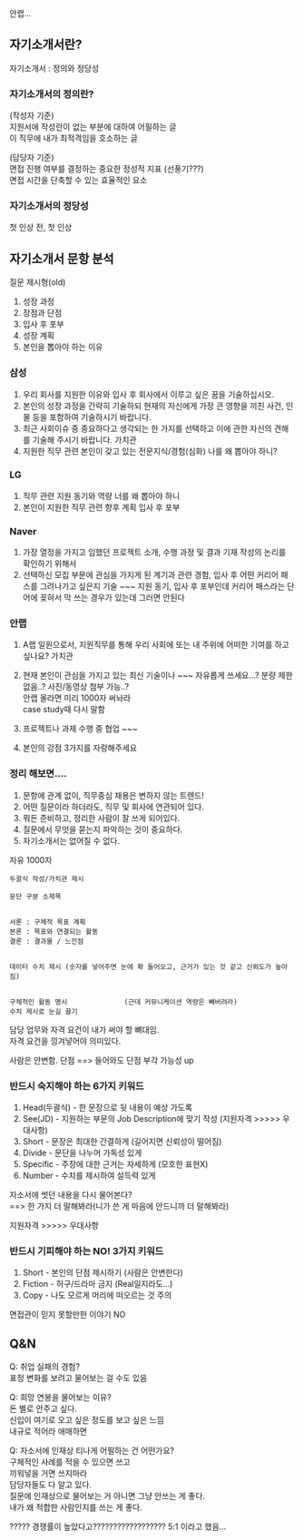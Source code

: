 안랩...


## 자기소개서란?
자기소개서 : 정의와 정당성

### 자기소개서의 정의란?    
(작성자 기준)   
지원서에 작성란이 없는 부분에 대하여 어필하는 글   
이 직무에 내가 최적격임을 호소하는 글     

(담당자 기준)   
면접 진행 여부를 결정하는 중요한 정성적 지표 (선풍기???)    
면접 시간을 단축할 수 있는 효율적인 요소

### 자기소개서의 정당성
첫 인상 전, 첫 인상

## 자기소개서 문항 분석
질문 제시형(old)
1. 성장 과정
2. 장점과 단점
3. 입사 후 포부 
4. 성장 계획
5. 본인을 뽑아야 하는 이유

### 삼성
1. 우리 회사를 지원한 이유와 입사 후 회사에서 이루고 싶은 꿈을 기술하십시오.
2. 본인의 성장 과정을 간략히 기술하되 현재의 자신에게 가장 큰 영향을 끼친 사건, 인물 등을 포함하여 기술하시기 바랍니다.
3. 최근 사회이슈 중 중요하다고 생각되는 한 가지를 선택하고 이에 관한 자신의 견해를 기술해 주시기 바랍니다.
 가치관
 4. 지원한 직무 관련 본인이 갖고 있는 전문지식/경험(심화)
나를 왜 뽑아야 하니?

### LG
1. 직무 관련 지원 동기와 역량
너를 왜 뽑아야 하니
2. 본인이 지원한 직무 관련 향후 계획
입사 후 포부

### Naver
1. 가장 열정을 가지고 임했던 프로젝트 소개, 수행 과정 및 결과 기재
작성의 논리를 확인하기 위해서
2. 선택하신 모집 부문에 관심을 가지게 된 계기과 관련 경험, 입사 후 어떤 커리어 패스를 그려나가고 싶은지 기술 ~~~
지원 동기, 입사 후 포부인데 커리어 패스라는 단어에 꽂혀서 막 쓰는 경우가 있는데 그러면 안된다


### 안랩
1. A랩 일원으로서, 지원직무를 통해 우리 사회에 또는 내 주위에 어떠한 기여를 하고 싶나요?
가치관
2. 현재 본인이 관심을 가지고 있는 최신 기술이나 ~~~
자유롭게 쓰세요...? 분량 제한 없음..? 사진/동영상 첨부 가능..?    
안랩 올라면 미리 1000자 써놔라   
case study때 다시 말함
3. 프로젝트나 과제 수행 중 협업 ~~~

4. 본인의 강점 3가지를 자랑해주세요

### 정리 해보면....
1. 문항에 관계 없이, 직무중심 채용은 변하지 않는 트렌드!
2. 어떤 질문이라 하더라도, 직무 및 회사에 연관되어 있다.
3. 뭐든 준비하고, 정리한 사람이 잘 쓰게 되어있다.
4. 질문에서 무엇을 묻는지 파악하는 것이 중요하다.
5. 자기소개서는 없어질 수 없다.

자유 1000자
```
두괄식 작성/가치관 제시   

문단 구분 소제목


서론 : 구체적 목표 계획   
본론 : 목표와 연결되는 활동   
결론 : 결과물 / 느낀점


데이터 수치 제시 (숫자를 넣어주면 눈에 확 들어오고, 근거가 있는 것 같고 신뢰도가 높아짐)


구체적인 활동 명시              (근데 커뮤니케이션 역량은 빼버려라)
수치 제시로 눈길 끌기
```

담당 업무와 자격 요건이 내가 써야 할 뼈대임.    
자격 요건을 낑겨넣어야 의미있다.   

사람은 안변함. 단점 ==> 들어와도 단점 부각 가능성 up   


### 반드시 숙지해야 하는 6가지 키워드
1. Head(두괄식) - 한 문장으로 뒷 내용이 예상 가도록
2. See(JD) - 지원하는 부문의 Job Description에 맞기 작성 (지원자격 >>>>> 우대사항)
3. Short - 문장은 최대한 간결하게 (길어지면 신뢰성이 떨어짐)
4. Divide - 문단을 나누어 가독성 있게 
5. Specific - 주장에 대한 근거는 자세하게 (모호한 표현X)
6. Number - 수치를 제시하여 설득력 있게

자소서에 썻던 내용을 다시 물어본다?    
==> 한 가지 더 말해봐라(니가 쓴 게 마음에 안드니까 더 말해봐라)

지원자격 >>>>> 우대사항


### 반드시 기피해야 하는 NO! 3가지 키워드
1. Short - 본인의 단점 제시하기 (사람은 안변한다)
2. Fiction - 허구/드라마 금지 (Real일지라도...)
3. Copy - 나도 모르게 머리에 떠오르는 것 주의

면접관이 믿지 못할만한 이야기 NO


## Q&N
Q: 취업 실패의 경험?   
표정 변화를 보려고 물어보는 걸 수도 있음 

Q: 희망 연봉을 물어보는 이유?   
돈 별로 안주고 싶다.   
신입이 여기로 오고 싶은 정도를 보고 싶은 느낌   
내규로 적어라 애매하면

Q: 자소서에 인재상 티나게 어필하는 건 어떤가요?   
구체적인 사례를 적을 수 있으면 쓰고   
끼워넣을 거면 쓰지마라   
담당자들도 다 알고 있다.   
질문에 인재상으로 물어보는 거 아니면 그냥 안쓰는 게 좋다.   
내가 왜 적합한 사람인지를 쓰는 게 좋다.   






????? 경쟁률이 높았다고??????????????????
5:1 이라고 했음... 